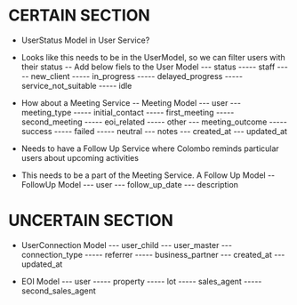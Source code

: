 # CERTAIN SECTION

- UserStatus Model in User Service?
- Looks like this needs to be in the UserModel, so we can filter users with their status
-- Add below fiels to the User Model
--- status
----- staff
----- new_client
----- in_progress
----- delayed_progress
----- service_not_suitable
----- idle

- How about a Meeting Service
-- Meeting Model
--- user
--- meeting_type
----- initial_contact
----- first_meeting
----- second_meeting
----- eoi_related
----- other
--- meeting_outcome
----- success
----- failed
----- neutral
--- notes
--- created_at
--- updated_at

- Needs to have a Follow Up Service where Colombo reminds particular users about upcoming activities
- This needs to be a part of the Meeting Service. A Follow Up Model
-- FollowUp Model
--- user
--- follow_up_date
--- description

# UNCERTAIN SECTION

- UserConnection Model
--- user_child
--- user_master
--- connection_type
----- referrer
----- business_partner
--- created_at
--- updated_at

- EOI Model
--- user
----- property
----- lot
----- sales_agent
----- second_sales_agent

